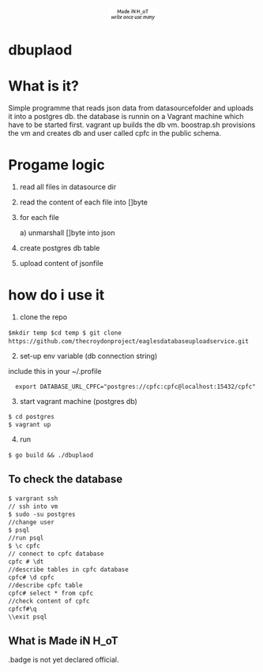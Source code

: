 
<p align="center">
  <img src="madeinhot.jpg" width="100"/>
</p>

# dbuplaod


# What is it?

Simple programme that reads json data from datasourcefolder and uploads it into a postgres db.
the database is runnin on a Vagrant machine which have to be started first.  vagrant up builds
the db vm.  boostrap.sh provisions the vm and creates db and user called cpfc in the public schema.

# Progame logic

1) read all files in datasource dir

2) read the content of each file into []byte

3) for each file

    a) unmarshall []byte into json

2) create postgres db table

3) upload content of jsonfile



# how do i use it

1) clone the repo

``
$mkdir temp
$cd temp
$ git clone https://github.com/thecroydonproject/eaglesdatabaseuploadservice.git
``


2)  set-up env variable (db connection string)

  include this in your ~/.profile
```
  export DATABASE_URL_CPFC="postgres://cpfc:cpfc@localhost:15432/cpfc"
```
3) start vagrant machine (postgres db)
```
$ cd postgres
$ vagrant up
```
4) run

``
$ go build && ./dbuplaod
``




## To check the database

```
$ vargrant ssh                                                               // ssh into vm
$ sudo -su postgres                                                      //change user
$ psql                                                                          //run psql
$ \c cpfc                                                                       // connect to cpfc database
cpfc # \dt                                                                     //describe tables in cpfc database
cpfc# \d cpfc                                                                 //describe cpfc table
cpfc# select * from cpfc                                                //check content of cpfc
cpfcf#\q                                                                    \\exit psql
```

 ## What is Made iN H_oT


[logo]: https://github.com/thecroydonproject/eaglesdatabaseuploadservice/madeinhot.jpg "software written by UK Home Office Technology"
.badge is not yet declared official.




